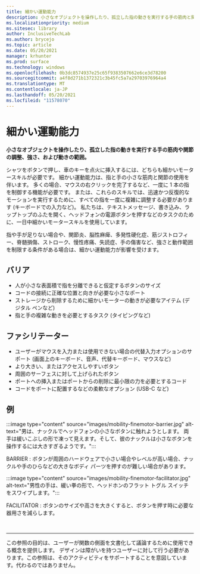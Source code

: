 ```yaml
---
title: 細かい運動能力
description: 小さなオブジェクトを操作したり、孤立した指の動きを実行する手の筋肉と関節の調整、強さ、および動きの範囲
ms.localizationpriority: medium
ms.sitesec: library
author: InclusiveTechLab
ms.author: brycejo
ms.topic: article
ms.date: 05/20/2021
manager: krhunter
ms.prod: surface
ms.technology: windows
ms.openlocfilehash: 0b3dc8574937e25c65f9383507662e6ce3d78200
ms.sourcegitcommit: a4f8d271b1372321c3b45fc5a7a29703976964a4
ms.translationtype: MT
ms.contentlocale: ja-JP
ms.lasthandoff: 05/20/2021
ms.locfileid: "11578070"
---
```

# <a name="fine-motor-skills"></a>細かい運動能力

**小さなオブジェクトを操作したり、孤立した指の動きを実行する手の筋肉や関節の調整、強さ、および動きの範囲。**

シャツをボタンで押し、車のキーを点火に挿入するには、どちらも細かいモータースキルが必要です。 細かい運動能力は、指と手の小さな筋肉と関節の使用を伴います。 多くの場合、マウスの右クリックを完了するなど、一度に 1 本の指を制御する機能が必要です。 または、これらのスキルでは、迅速かつ反復的なモーションを実行するために、すべての指を一度に複雑に調整する必要があります (キーボードでの入力など)。 私たちは、テキストメッセージ、書き込み、ラップトップのふたを開く、ヘッドフォンの電源ボタンを押すなどのタスクのために、一日中細かいモータースキルを使用しています。

指や手が足りない場合や、関節炎、脳性麻痺、多発性硬化症、筋ジストロフィー、脊髄損傷、ストローク、慢性疼痛、失読症、手の傷害など、強さと動作範囲を制限する条件がある場合は、細かい運動能力が影響を受けます。

## <a name="barriers"></a>バリア

* 人が小さな表面積で指を分離できると仮定するボタンのサイズ
* コードの接続に正確な位置と向きが必要な小さなポート
* ストレージから削除するために細かいモーターの動きが必要なアイテム (デジタル ペンなど)
* 指と手の複雑な動きを必要とするタスク (タイピングなど)

## <a name="facilitators"></a>ファシリテーター

* ユーザーがマウスを入力または使用できない場合の代替入力オプションのサポート (画面上のキーボード、音声、代替キーボード、マウスなど)
* より大きい、またはアクセスしやすいボタン
* 周囲のサーフェスに対して上げられたボタン
* ポートへの挿入またはポートからの削除に最小限の力を必要とするコード
* コードをポートに配置するなどの柔軟なオプション (USB-C など)


## <a name="examples"></a>例

:::image type="content" source="images/mobility-finemotor-barrier.jpg" alt-text="男は、ナックルでヘッドフォンの小さなボタンに触れようとします。 両手は緩いこぶしの形で凍って見えます。そして、彼のナックルは小さなボタンを操作するには大きすぎるようです。":::

BARRIER : ボタンが周囲のハードウェアで小さい場合やレベルが高い場合、ナックルや手のひらなどの大きなボディ パーツを押すのが難しい場合があります。 

:::image type="content" source="images/mobility-finemotor-facilitator.jpg" alt-text="男性の手は、緩い拳の形で、ヘッドホンのフラット トグル スイッチをスワイプします。":::

FACILITATOR : ボタンのサイズや高さを大きくすると、ボタンを押す時に必要な器用さを減らします。 

&nbsp;

[comment]: # (フッター ステートメント)
___
この参照の目的は、ユーザーが関数の側面を文書化して議論するために使用できる概念を提供します。 デザインは障がいを持つユーザーに対して行う必要があります。この参照は、そのアクティビティをサポートすることを意図しています。代わるのではありません。 